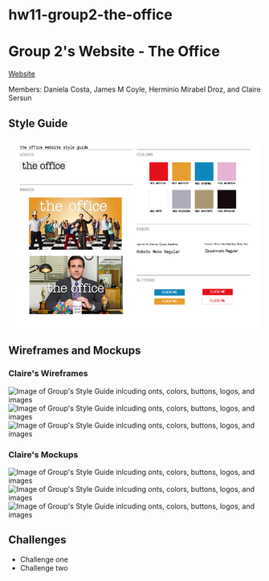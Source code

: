 # hw11-group2-the-office

# Group 2's Website - The Office

[Website](https://clairesersun.github.io/hw11-group2-the-office/)

Members: Daniela Costa, James M Coyle, Herminio Mirabel Droz, and Claire Sersun

## Style Guide

![Image of Group's Style Guide inlcuding onts, colors, buttons, logos, and images](./assets/THE-OFFICE-STYLEGUIDE.png)

## Wireframes and Mockups

### Claire's Wireframes

![Image of Group's Style Guide inlcuding onts, colors, buttons, logos, and images](./assets/Wireframes%2BMockups/iPhone%2013%2C%2012%20Pro%20%E2%80%93%202.png)
![Image of Group's Style Guide inlcuding onts, colors, buttons, logos, and images](./assets/Wireframes%2BMockups/iPad%20%E2%80%93%202.png)
![Image of Group's Style Guide inlcuding onts, colors, buttons, logos, and images](./assets/Wireframes%2BMockups/Web%201280%20%E2%80%93%201.png)

### Claire's Mockups

![Image of Group's Style Guide inlcuding onts, colors, buttons, logos, and images](./assets/Wireframes%2BMockups/iPhone%2013%2C%2012%20Pro%20%E2%80%93%203.png)
![Image of Group's Style Guide inlcuding onts, colors, buttons, logos, and images](./assets/Wireframes%2BMockups/iPad%20%E2%80%93%203.png)
![Image of Group's Style Guide inlcuding onts, colors, buttons, logos, and images](./assets/Wireframes%2BMockups/Web%201280%20%E2%80%93%202.png)

## Challenges

- Challenge one
- Challenge two
